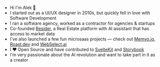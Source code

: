 - Hi I'm Alek 👋
- I started out as a UI/UX designer in 2010s, but quickly fell in love with Software Development
- I ran a software agency, worked as a contractor for agencies & startups
- Co-founded [Resider](https://www.resider.pl/en), a Real Estate platform with AI assistant that has access to market data
- I've also launched a few fun microsaas projects — check out [Memvo.io](https://memvo.io), [Roast.dev](https://roast.dev) and [WebSelect.ai](https://webselect.ai)
- I ❤️ Open Source and have contributed to [SvelteKit](https://github.com/sveltejs/kit/pulls?q=author%3Aallozaur) and [Storybook](https://github.com/storybookjs/storybook/pulls?q=author%3Aallozaur)
- I'm very passionate about the AI revolution and want to take part in it as a creator
